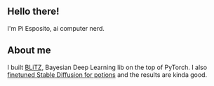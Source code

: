 ## Hello there!

I'm Pi Esposito, ai computer nerd.

## About me

I built [BLiTZ](https://github.com/piEsposito/blitz-bayesian-deep-learning/), Bayesian Deep Learning lib on the top of PyTorch. I also [finetuned Stable Diffusion for potions](https://huggingface.co/piEsposito/openpotionbottle-v2) and the results are kinda good.
